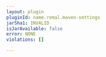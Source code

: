 ```yaml
---
layout: plugin
pluginId: name.remal.maven-settings
jarSha1: INVALID
isJarAvailable: false
error: NONE
violations: []

---
```

